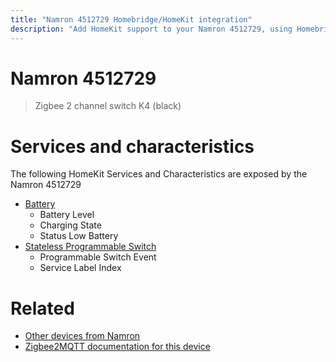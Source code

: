 ```yaml
---
title: "Namron 4512729 Homebridge/HomeKit integration"
description: "Add HomeKit support to your Namron 4512729, using Homebridge, Zigbee2MQTT and homebridge-z2m."
---
```

<!---
This file has been GENERATED using src/docgen/docgen.ts
DO NOT EDIT THIS FILE MANUALLY!
-->
# Namron 4512729
> Zigbee 2 channel switch K4 (black)


# Services and characteristics
The following HomeKit Services and Characteristics are exposed by
the Namron 4512729

* [Battery](../../battery.md)
  * Battery Level
  * Charging State
  * Status Low Battery
* [Stateless Programmable Switch](../../action.md)
  * Programmable Switch Event
  * Service Label Index


# Related
* [Other devices from Namron](../index.md#namron)
* [Zigbee2MQTT documentation for this device](https://www.zigbee2mqtt.io/devices/4512729.html)